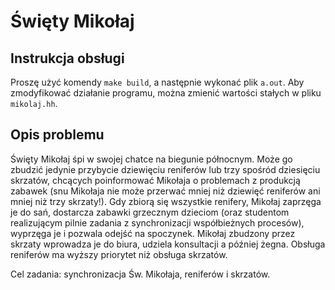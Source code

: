 # Święty Mikołaj

## Instrukcja obsługi

Proszę użyć komendy `make build`, a następnie wykonać plik `a.out`.
Aby zmodyfikować działanie programu, można zmienić wartości stałych w pliku `mikolaj.hh`.

## Opis problemu

Święty Mikołaj śpi w swojej chatce na biegunie północnym. Może go zbudzić jedynie przybycie dziewięciu reniferów lub trzy spośród dziesięciu skrzatów, chcących poinformować Mikołaja o problemach z produkcją zabawek (snu Mikołaja nie może przerwać mniej niż dziewięć reniferów ani mniej niż trzy skrzaty!). Gdy zbiorą się wszystkie renifery, Mikołaj zaprzęga je do sań, dostarcza zabawki grzecznym dzieciom (oraz studentom realizującym pilnie zadania z synchronizacji współbieżnych procesów), wyprzęga je i pozwala odejść na spoczynek. Mikołaj zbudzony przez skrzaty wprowadza je do biura, udziela konsultacji a później żegna. Obsługa reniferów ma wyższy priorytet niż obsługa skrzatów.

Cel zadania: synchronizacja Św. Mikołaja, reniferów i skrzatów.
